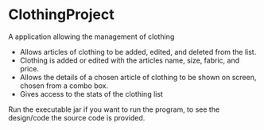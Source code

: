 # ClothingProject
A application allowing the management of clothing

- Allows articles of clothing to be added, edited, and deleted from the list.
- Clothing is added or edited with the articles name, size, fabric, and price.
- Allows the details of a chosen article of clothing to be shown on screen, chosen from a combo box.
- Gives access to the stats of the clothing list

Run the executable jar if you want to run the program, to see the design/code the source code is provided.
